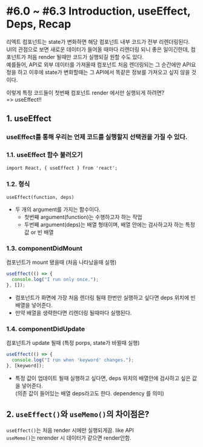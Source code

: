 # #6.0 ~ #6.3 Introduction, useEffect, Deps, Recap

리엑트 컴포넌트는 state가 변화하면 해당 컴포넌트 내부 코드가 전부 리렌더링된다.  
UI의 관점으로 보면 새로운 데이터가 들어올 때마다 리렌더링 되니 좋은 일이긴한데, 컴포넌트가 처음 render 될때만 코드가 실행되길 원할 수도 있다.  
예를들어, API로 외부 데이터를 가져올때 컴포넌트 처음 렌더링되는 그 순간에만 API요청을 하고
이후에 state가 변화할때는 그 API에서 똑같은 정보를 가져오고 싶지 않을 것이다.

이렇게 특정 코드들이 첫번째 컴포넌트 render 에서만 실행되게 하려면?  
=> useEffect‼

## 1. useEffect

### useEffect를 통해 우리는 언제 코드를 실행할지 선택권을 가질 수 있다.

### 1.1. useEffect 함수 불러오기

```
import React, { useEffect } from 'react';
```

### 1.2. 형식

`useEffect(function, deps)`

- 두 개의 argument를 가지는 함수이다.
  - 첫번째 argument(function)는 수행하고자 하는 작업
  - 두번째 argument(deps)는 배열 형태이며, 배열 안에는 검사하고자 하는 특정 값 or 빈 배열

### 1.3. componentDidMount

컴포넌트가 mount 됐을때 (처음 나타났을때 실행)

```javascript
useEffect(() => {
  console.log("I run only once.");
}, []);
```

- 컴포넌트가 화면에 가장 처음 렌더링 될때 한번만 실행하고 싶다면 deps 위치에 빈 배열을 넣어준다.
- 만약 배열을 생략한다면 리렌더링 될때마다 실행된다.

### 1.4. componentDidUpdate

컴포넌트가 update 될때 (특정 porps, state가 바뀔때 실행)

```javascript
useEffect(() => {
  console.log("I run when 'keyword' changes.");
}, [keyword]);
```

- 특정 값이 업데이트 될때 실행하고 싶다면, deps 위치의 배열안에 검사하고 싶은 값을 넣어준다.   
  (의존 값이 들어있는 배열 deps라고도 한다. dependency 를 의미)

## 2. `useEffect()`와 `useMemo()`의 차이점은?

`useEffect()`는 처음 render 시에만 실행되게끔. like API  
`useMemo()`는 rerender 시 데이터가 같으면 render안함.
